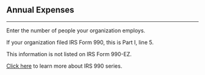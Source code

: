 ## Annual Expenses 

***

Enter the number of people your organization employs. 

If your organization filed IRS Form 990, this is Part I, line 5. 

This information is not listed on IRS Form 990-EZ.

[Click here](https://www.irs.gov/charities-non-profits/required-filing-form-990-series) to learn more about IRS 990 series. 
